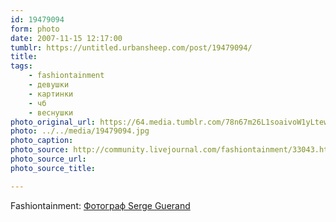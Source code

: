 ```yaml
---
id: 19479094
form: photo
date: 2007-11-15 12:17:00
tumblr: https://untitled.urbansheep.com/post/19479094/
title:
tags:
    - fashiontainment
    - девушки
    - картинки
    - чб
    - веснушки
photo_original_url: https://64.media.tumblr.com/78n67m26L1soaivoW1yLtew2_1280.jpg
photo: ../../media/19479094.jpg
photo_caption:
photo_source: http://community.livejournal.com/fashiontainment/33043.html
photo_source_url:
photo_source_title:

---
```


<p>Fashiontainment: <a href="http://community.livejournal.com/fashiontainment/33043.html">Фотограф Serge Guerand</a></p>
